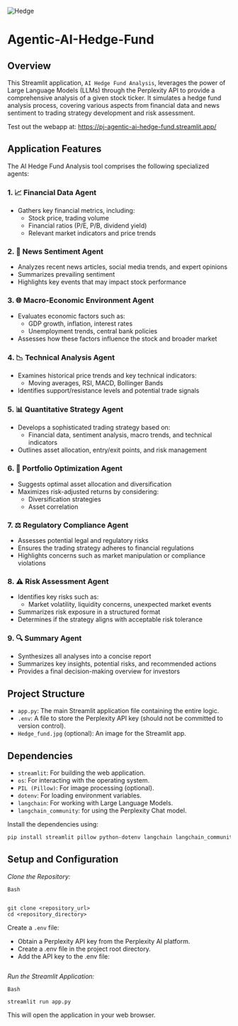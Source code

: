 ![Hedge](https://github.com/user-attachments/assets/982b97cc-7c8c-45b6-b468-58417da8b5e0)



# Agentic-AI-Hedge-Fund



## Overview

This Streamlit application, `AI Hedge Fund Analysis`, leverages the power of Large Language Models (LLMs) through the Perplexity API to provide a comprehensive analysis of a given stock ticker. It simulates a hedge fund analysis process, covering various aspects from financial data and news sentiment to trading strategy development and risk assessment.

Test out the webapp at: https://pj-agentic-ai-hedge-fund.streamlit.app/

## **Application Features**
The AI Hedge Fund Analysis tool comprises the following specialized agents:

### **1. 📈 Financial Data Agent**
- Gathers key financial metrics, including:
  - Stock price, trading volume
  - Financial ratios (P/E, P/B, dividend yield)
  - Relevant market indicators and price trends

### **2. 📰 News Sentiment Agent**
- Analyzes recent news articles, social media trends, and expert opinions
- Summarizes prevailing sentiment
- Highlights key events that may impact stock performance

### **3. 🌐 Macro-Economic Environment Agent**
- Evaluates economic factors such as:
  - GDP growth, inflation, interest rates
  - Unemployment trends, central bank policies
- Assesses how these factors influence the stock and broader market

### **4. 📉 Technical Analysis Agent**
- Examines historical price trends and key technical indicators:
  - Moving averages, RSI, MACD, Bollinger Bands
- Identifies support/resistance levels and potential trade signals

### **5. 📊 Quantitative Strategy Agent**
- Develops a sophisticated trading strategy based on:
  - Financial data, sentiment analysis, macro trends, and technical indicators
- Outlines asset allocation, entry/exit points, and risk management

### **6. 📂 Portfolio Optimization Agent**
- Suggests optimal asset allocation and diversification
- Maximizes risk-adjusted returns by considering:
  - Diversification strategies
  - Asset correlation

### **7. ⚖️ Regulatory Compliance Agent**
- Assesses potential legal and regulatory risks
- Ensures the trading strategy adheres to financial regulations
- Highlights concerns such as market manipulation or compliance violations

### **8. ⚠️ Risk Assessment Agent**
- Identifies key risks such as:
  - Market volatility, liquidity concerns, unexpected market events
- Summarizes risk exposure in a structured format
- Determines if the strategy aligns with acceptable risk tolerance

### **9. 🔍 Summary Agent**
- Synthesizes all analyses into a concise report
- Summarizes key insights, potential risks, and recommended actions
- Provides a final decision-making overview for investors

## Project Structure

-   `app.py`: The main Streamlit application file containing the entire logic.
-   `.env`: A file to store the Perplexity API key (should not be committed to version control).
-   `Hedge_fund.jpg` (optional): An image for the Streamlit app.

## Dependencies

-   `streamlit`: For building the web application.
-   `os`: For interacting with the operating system.
-   `PIL (Pillow)`: For image processing (optional).
-   `dotenv`: For loading environment variables.
-   `langchain`: For working with Large Language Models.
-   `langchain_community`: for using the Perplexity Chat model.

Install the dependencies using:

```bash
pip install streamlit pillow python-dotenv langchain langchain_community
```

## Setup and Configuration
*Clone the Repository:*
```
Bash


git clone <repository_url>
cd <repository_directory>
```

Create a ```.env``` file:
- Obtain a Perplexity API key from the Perplexity AI platform.
- Create a .env file in the project root directory.
- Add the API key to the .env file:
```PPLX_API_KEY=<your_perplexity_api_key>
```

*Run the Streamlit Application:*
```
Bash

streamlit run app.py
```

This will open the application in your web browser.




